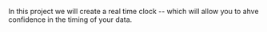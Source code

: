 In this project we will create a real time clock -- which will allow you to ahve confidence in the timing of your data.

